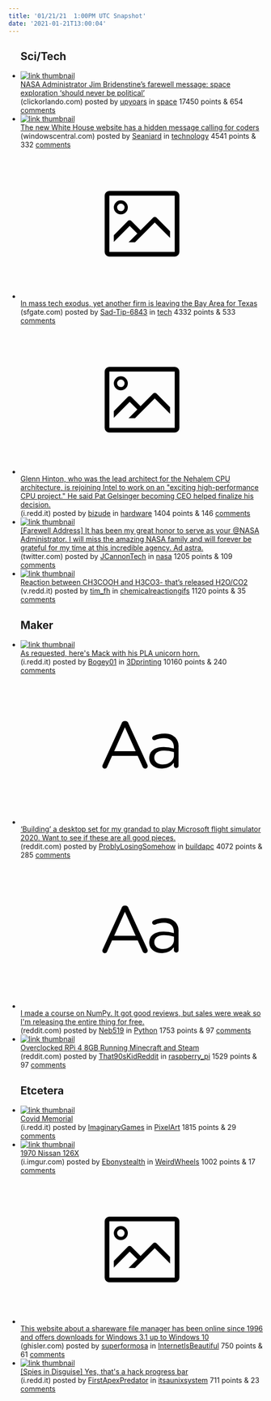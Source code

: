 ```yaml
---
title: '01/21/21  1:00PM UTC Snapshot'
date: '2021-01-21T13:00:04'
---
```

<ul>
<h2>Sci/Tech</h2>

<li><a href='https://www.clickorlando.com/news/local/2021/01/20/nasa-administrator-jim-bridenstines-farewell-message-space-exploration-should-never-be-political/'><img src='https://b.thumbs.redditmedia.com/AUNgNfoNgIoYTjZcAK0daJWjfdXO82e342lDo8kxmwE.jpg' alt='link thumbnail'></a><div><div class='linkTitle'><a href='https://www.clickorlando.com/news/local/2021/01/20/nasa-administrator-jim-bridenstines-farewell-message-space-exploration-should-never-be-political/'>NASA Administrator Jim Bridenstine’s farewell message: space exploration ‘should never be political’</a></div>(clickorlando.com) posted by <a href='https://www.reddit.com/user/upyoars'>upyoars</a> in <a href='https://www.reddit.com/r/space'>space</a> 17450 points & 654 <a href='https://www.reddit.com/r/space/comments/l1g98x/nasa_administrator_jim_bridenstines_farewell/'>comments</a></div></li>

<li><a href='https://www.windowscentral.com/new-white-house-website-has-hidden-message-calling-coders'><img src='https://b.thumbs.redditmedia.com/0M4MAd5JPMX-RH99R7UpBJv2weSxAqDZrJeefu8iUHU.jpg' alt='link thumbnail'></a><div><div class='linkTitle'><a href='https://www.windowscentral.com/new-white-house-website-has-hidden-message-calling-coders'>The new White House website has a hidden message calling for coders</a></div>(windowscentral.com) posted by <a href='https://www.reddit.com/user/Seaniard'>Seaniard</a> in <a href='https://www.reddit.com/r/technology'>technology</a> 4541 points & 332 <a href='https://www.reddit.com/r/technology/comments/l1qgfq/the_new_white_house_website_has_a_hidden_message/'>comments</a></div></li>

<li><a href='https://www.sfgate.com/local/article/In-mass-tech-exodus-yet-another-firm-is-leaving-15884816.php'><svg version='1.1' viewBox='-34 -14 104 64' preserveAspectRatio='xMidYMid meet' xmlns='http://www.w3.org/2000/svg' xmlns:xlink='http://www.w3.org/1999/xlink'>
    <title>link thumbnail</title>
    <path d='M32,4H4A2,2,0,0,0,2,6V30a2,2,0,0,0,2,2H32a2,2,0,0,0,2-2V6A2,2,0,0,0,32,4ZM4,30V6H32V30Z'></path>
    <path d='M8.92,14a3,3,0,1,0-3-3A3,3,0,0,0,8.92,14Zm0-4.6A1.6,1.6,0,1,1,7.33,11,1.6,1.6,0,0,1,8.92,9.41Z'></path>
    <path d='M22.78,15.37l-5.4,5.4-4-4a1,1,0,0,0-1.41,0L5.92,22.9v2.83l6.79-6.79L16,22.18l-3.75,3.75H15l8.45-8.45L30,24V21.18l-5.81-5.81A1,1,0,0,0,22.78,15.37Z'></path>
    </svg></a><div><div class='linkTitle'><a href='https://www.sfgate.com/local/article/In-mass-tech-exodus-yet-another-firm-is-leaving-15884816.php'>In mass tech exodus, yet another firm is leaving the Bay Area for Texas</a></div>(sfgate.com) posted by <a href='https://www.reddit.com/user/Sad-Tip-6843'>Sad-Tip-6843</a> in <a href='https://www.reddit.com/r/tech'>tech</a> 4332 points & 533 <a href='https://www.reddit.com/r/tech/comments/l1emlt/in_mass_tech_exodus_yet_another_firm_is_leaving/'>comments</a></div></li>

<li><a href='https://i.redd.it/xyqj8dmx2lc61.png'><svg version='1.1' viewBox='-34 -14 104 64' preserveAspectRatio='xMidYMid meet' xmlns='http://www.w3.org/2000/svg' xmlns:xlink='http://www.w3.org/1999/xlink'>
    <title>link thumbnail</title>
    <path d='M32,4H4A2,2,0,0,0,2,6V30a2,2,0,0,0,2,2H32a2,2,0,0,0,2-2V6A2,2,0,0,0,32,4ZM4,30V6H32V30Z'></path>
    <path d='M8.92,14a3,3,0,1,0-3-3A3,3,0,0,0,8.92,14Zm0-4.6A1.6,1.6,0,1,1,7.33,11,1.6,1.6,0,0,1,8.92,9.41Z'></path>
    <path d='M22.78,15.37l-5.4,5.4-4-4a1,1,0,0,0-1.41,0L5.92,22.9v2.83l6.79-6.79L16,22.18l-3.75,3.75H15l8.45-8.45L30,24V21.18l-5.81-5.81A1,1,0,0,0,22.78,15.37Z'></path>
    </svg></a><div><div class='linkTitle'><a href='https://i.redd.it/xyqj8dmx2lc61.png'>Glenn Hinton, who was the lead architect for the Nehalem CPU architecture, is rejoining Intel to work on an "exciting high-performance CPU project." He said Pat Gelsinger becoming CEO helped finalize his decision.</a></div>(i.redd.it) posted by <a href='https://www.reddit.com/user/bizude'>bizude</a> in <a href='https://www.reddit.com/r/hardware'>hardware</a> 1404 points & 146 <a href='https://www.reddit.com/r/hardware/comments/l1n5xk/glenn_hinton_who_was_the_lead_architect_for_the/'>comments</a></div></li>

<li><a href='https://twitter.com/JimBridenstine/status/1351917625715130368?s=20'><img src='https://b.thumbs.redditmedia.com/YwJmt8jJFqRGcOWYulWsH2165Jw1RBbqGivflZDTa0k.jpg' alt='link thumbnail'></a><div><div class='linkTitle'><a href='https://twitter.com/JimBridenstine/status/1351917625715130368?s=20'>[Farewell Address] It has been my great honor to serve as your @NASA Administrator. I will miss the amazing NASA family and will forever be grateful for my time at this incredible agency. Ad astra.</a></div>(twitter.com) posted by <a href='https://www.reddit.com/user/JCannonTech'>JCannonTech</a> in <a href='https://www.reddit.com/r/nasa'>nasa</a> 1205 points & 109 <a href='https://www.reddit.com/r/nasa/comments/l1bs7e/farewell_address_it_has_been_my_great_honor_to/'>comments</a></div></li>

<li><a href='https://v.redd.it/bp8bub88mjc61'><img src='https://b.thumbs.redditmedia.com/MiQU4lry-2M9uWjvL9LPrKwlQTLNzkquBjhWlPhFisg.jpg' alt='link thumbnail'></a><div><div class='linkTitle'><a href='https://v.redd.it/bp8bub88mjc61'>Reaction between CH3COOH and H3CO3- that’s released H2O/CO2</a></div>(v.redd.it) posted by <a href='https://www.reddit.com/user/tim_fh'>tim_fh</a> in <a href='https://www.reddit.com/r/chemicalreactiongifs'>chemicalreactiongifs</a> 1120 points & 35 <a href='https://www.reddit.com/r/chemicalreactiongifs/comments/l1h6cw/reaction_between_ch3cooh_and_h3co3_thats_released/'>comments</a></div></li>

<h2>Maker</h2>

<li><a href='https://i.redd.it/3xizvvx2fkc61.jpg'><img src='https://b.thumbs.redditmedia.com/Z5OiX-4Og-paytUB1jD28R9CzXNjQnlZkwiHVsZTMzc.jpg' alt='link thumbnail'></a><div><div class='linkTitle'><a href='https://i.redd.it/3xizvvx2fkc61.jpg'>As requested, here's Mack with his PLA unicorn horn.</a></div>(i.redd.it) posted by <a href='https://www.reddit.com/user/Bogey01'>Bogey01</a> in <a href='https://www.reddit.com/r/3Dprinting'>3Dprinting</a> 10160 points & 240 <a href='https://www.reddit.com/r/3Dprinting/comments/l1khbt/as_requested_heres_mack_with_his_pla_unicorn_horn/'>comments</a></div></li>

<li><a href='https://www.reddit.com/r/buildapc/comments/l1jydk/building_a_desktop_set_for_my_grandad_to_play/'><svg version='1.1' viewBox='-34 -12 104 64' preserveAspectRatio='xMidYMid slice' xmlns='http://www.w3.org/2000/svg' xmlns:xlink='http://www.w3.org/1999/xlink'>
    <title>text link thumbnail</title>
    <path d='M12.19,8.84a1.45,1.45,0,0,0-1.4-1h-.12a1.46,1.46,0,0,0-1.42,1L1.14,26.56a1.29,1.29,0,0,0-.14.59,1,1,0,0,0,1,1,1.12,1.12,0,0,0,1.08-.77l2.08-4.65h11l2.08,4.59a1.24,1.24,0,0,0,1.12.83,1.08,1.08,0,0,0,1.08-1.08,1.64,1.64,0,0,0-.14-.57ZM6.08,20.71l4.59-10.22,4.6,10.22Z'>
    </path>
    <path d='M32.24,14.78A6.35,6.35,0,0,0,27.6,13.2a11.36,11.36,0,0,0-4.7,1,1,1,0,0,0-.58.89,1,1,0,0,0,.94.92,1.23,1.23,0,0,0,.39-.08,8.87,8.87,0,0,1,3.72-.81c2.7,0,4.28,1.33,4.28,3.92v.5a15.29,15.29,0,0,0-4.42-.61c-3.64,0-6.14,1.61-6.14,4.64v.05c0,2.95,2.7,4.48,5.37,4.48a6.29,6.29,0,0,0,5.19-2.48V26.9a1,1,0,0,0,1,1,1,1,0,0,0,1-1.06V19A5.71,5.71,0,0,0,32.24,14.78Zm-.56,7.7c0,2.28-2.17,3.89-4.81,3.89-1.94,0-3.61-1.06-3.61-2.86v-.06c0-1.8,1.5-3,4.2-3a15.2,15.2,0,0,1,4.22.61Z'>
    </path>
    </svg></a><div><div class='linkTitle'><a href='https://www.reddit.com/r/buildapc/comments/l1jydk/building_a_desktop_set_for_my_grandad_to_play/'>‘Building’ a desktop set for my grandad to play Microsoft flight simulator 2020. Want to see if these are all good pieces.</a></div>(reddit.com) posted by <a href='https://www.reddit.com/user/ProblyLosingSomehow'>ProblyLosingSomehow</a> in <a href='https://www.reddit.com/r/buildapc'>buildapc</a> 4072 points & 285 <a href='https://www.reddit.com/r/buildapc/comments/l1jydk/building_a_desktop_set_for_my_grandad_to_play/'>comments</a></div></li>

<li><a href='https://www.reddit.com/r/Python/comments/l1jdcj/i_made_a_course_on_numpy_it_got_good_reviews_but/'><svg version='1.1' viewBox='-34 -12 104 64' preserveAspectRatio='xMidYMid slice' xmlns='http://www.w3.org/2000/svg' xmlns:xlink='http://www.w3.org/1999/xlink'>
    <title>text link thumbnail</title>
    <path d='M12.19,8.84a1.45,1.45,0,0,0-1.4-1h-.12a1.46,1.46,0,0,0-1.42,1L1.14,26.56a1.29,1.29,0,0,0-.14.59,1,1,0,0,0,1,1,1.12,1.12,0,0,0,1.08-.77l2.08-4.65h11l2.08,4.59a1.24,1.24,0,0,0,1.12.83,1.08,1.08,0,0,0,1.08-1.08,1.64,1.64,0,0,0-.14-.57ZM6.08,20.71l4.59-10.22,4.6,10.22Z'>
    </path>
    <path d='M32.24,14.78A6.35,6.35,0,0,0,27.6,13.2a11.36,11.36,0,0,0-4.7,1,1,1,0,0,0-.58.89,1,1,0,0,0,.94.92,1.23,1.23,0,0,0,.39-.08,8.87,8.87,0,0,1,3.72-.81c2.7,0,4.28,1.33,4.28,3.92v.5a15.29,15.29,0,0,0-4.42-.61c-3.64,0-6.14,1.61-6.14,4.64v.05c0,2.95,2.7,4.48,5.37,4.48a6.29,6.29,0,0,0,5.19-2.48V26.9a1,1,0,0,0,1,1,1,1,0,0,0,1-1.06V19A5.71,5.71,0,0,0,32.24,14.78Zm-.56,7.7c0,2.28-2.17,3.89-4.81,3.89-1.94,0-3.61-1.06-3.61-2.86v-.06c0-1.8,1.5-3,4.2-3a15.2,15.2,0,0,1,4.22.61Z'>
    </path>
    </svg></a><div><div class='linkTitle'><a href='https://www.reddit.com/r/Python/comments/l1jdcj/i_made_a_course_on_numpy_it_got_good_reviews_but/'>I made a course on NumPy. It got good reviews, but sales were weak so I'm releasing the entire thing for free.</a></div>(reddit.com) posted by <a href='https://www.reddit.com/user/Neb519'>Neb519</a> in <a href='https://www.reddit.com/r/Python'>Python</a> 1753 points & 97 <a href='https://www.reddit.com/r/Python/comments/l1jdcj/i_made_a_course_on_numpy_it_got_good_reviews_but/'>comments</a></div></li>

<li><a href='https://www.reddit.com/gallery/l1hhpk'><img src='https://a.thumbs.redditmedia.com/8xC1fbakdDlHMAtpZG95QkbRxe4CcQr8r-Vx116Kea0.jpg' alt='link thumbnail'></a><div><div class='linkTitle'><a href='https://www.reddit.com/gallery/l1hhpk'>Overclocked RPi 4 8GB Running Minecraft and Steam</a></div>(reddit.com) posted by <a href='https://www.reddit.com/user/That90sKidReddit'>That90sKidReddit</a> in <a href='https://www.reddit.com/r/raspberry_pi'>raspberry_pi</a> 1529 points & 97 <a href='https://www.reddit.com/r/raspberry_pi/comments/l1hhpk/overclocked_rpi_4_8gb_running_minecraft_and_steam/'>comments</a></div></li>

<h2>Etcetera</h2>

<li><a href='https://i.redd.it/gcqe8nh8bic61.png'><img src='https://b.thumbs.redditmedia.com/h4xr_TmU0uofcxH1iRBrlqzkGUwTsdMidvUtZ2vA7IA.jpg' alt='link thumbnail'></a><div><div class='linkTitle'><a href='https://i.redd.it/gcqe8nh8bic61.png'>Covid Memorial</a></div>(i.redd.it) posted by <a href='https://www.reddit.com/user/ImaginaryGames'>ImaginaryGames</a> in <a href='https://www.reddit.com/r/PixelArt'>PixelArt</a> 1815 points & 29 <a href='https://www.reddit.com/r/PixelArt/comments/l1bi3o/covid_memorial/'>comments</a></div></li>

<li><a href='https://i.imgur.com/Uk4ETnt.jpg'><img src='https://a.thumbs.redditmedia.com/rDVGsAIFpyId2H24cHmqxCzvZ2rGtl3S3j4t42HENT4.jpg' alt='link thumbnail'></a><div><div class='linkTitle'><a href='https://i.imgur.com/Uk4ETnt.jpg'>1970 Nissan 126X</a></div>(i.imgur.com) posted by <a href='https://www.reddit.com/user/Ebonystealth'>Ebonystealth</a> in <a href='https://www.reddit.com/r/WeirdWheels'>WeirdWheels</a> 1002 points & 17 <a href='https://www.reddit.com/r/WeirdWheels/comments/l1ns4i/1970_nissan_126x/'>comments</a></div></li>

<li><a href='https://www.ghisler.com/'><svg version='1.1' viewBox='-34 -14 104 64' preserveAspectRatio='xMidYMid meet' xmlns='http://www.w3.org/2000/svg' xmlns:xlink='http://www.w3.org/1999/xlink'>
    <title>link thumbnail</title>
    <path d='M32,4H4A2,2,0,0,0,2,6V30a2,2,0,0,0,2,2H32a2,2,0,0,0,2-2V6A2,2,0,0,0,32,4ZM4,30V6H32V30Z'></path>
    <path d='M8.92,14a3,3,0,1,0-3-3A3,3,0,0,0,8.92,14Zm0-4.6A1.6,1.6,0,1,1,7.33,11,1.6,1.6,0,0,1,8.92,9.41Z'></path>
    <path d='M22.78,15.37l-5.4,5.4-4-4a1,1,0,0,0-1.41,0L5.92,22.9v2.83l6.79-6.79L16,22.18l-3.75,3.75H15l8.45-8.45L30,24V21.18l-5.81-5.81A1,1,0,0,0,22.78,15.37Z'></path>
    </svg></a><div><div class='linkTitle'><a href='https://www.ghisler.com/'>This website about a shareware file manager has been online since 1996 and offers downloads for Windows 3.1 up to Windows 10</a></div>(ghisler.com) posted by <a href='https://www.reddit.com/user/superformosa'>superformosa</a> in <a href='https://www.reddit.com/r/InternetIsBeautiful'>InternetIsBeautiful</a> 750 points & 61 <a href='https://www.reddit.com/r/InternetIsBeautiful/comments/l1mk91/this_website_about_a_shareware_file_manager_has/'>comments</a></div></li>

<li><a href='https://i.redd.it/18csup9o3kc61.png'><img src='https://b.thumbs.redditmedia.com/rWPoi_xcE7KrAjBHuC_sOG4YYeKEBrHI3X1Auy46m6c.jpg' alt='link thumbnail'></a><div><div class='linkTitle'><a href='https://i.redd.it/18csup9o3kc61.png'>[Spies in Disguise] Yes, that's a hack progress bar</a></div>(i.redd.it) posted by <a href='https://www.reddit.com/user/FirstApexPredator'>FirstApexPredator</a> in <a href='https://www.reddit.com/r/itsaunixsystem'>itsaunixsystem</a> 711 points & 23 <a href='https://www.reddit.com/r/itsaunixsystem/comments/l1j7mg/spies_in_disguise_yes_thats_a_hack_progress_bar/'>comments</a></div></li>

</ul>
